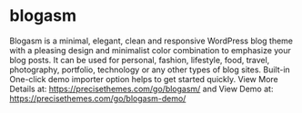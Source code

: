 # blogasm
Blogasm is a minimal, elegant, clean and responsive WordPress blog theme with a pleasing design and minimalist color combination to emphasize your blog posts. It can be used for personal, fashion, lifestyle, food, travel, photography, portfolio, technology or any other types of blog sites. Built-in One-click demo importer option helps to get started quickly. View More Details at: https://precisethemes.com/go/blogasm/ and View Demo at: https://precisethemes.com/go/blogasm-demo/
